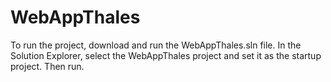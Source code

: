 # WebAppThales

To run the project, download and run the WebAppThales.sln file. 
In the Solution Explorer, select the WebAppThales project and set it as the startup project. 
Then run.
